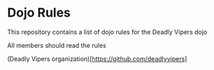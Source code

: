 Dojo Rules
==========

This repository contains a list of dojo rules for the Deadly Vipers dojo

All members should read the rules

(Deadly Vipers organization)[https://github.com/deadlyvipers]
